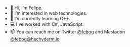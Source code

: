 - 👋 Hi, I’m Felipe.
- 👀 I’m interested in web technologies.
- 🌱 I’m currently learning C++.
- 💻 I've worked with C#, JavaScript.
- 📫 You can reach me on Twitter [@febog](https://twitter.com/febog) and Mastodon <a rel="me" href="https://hachyderm.io/@febog">@febog@hachyderm.io</a>

<!---
febog/febog is a ✨ special ✨ repository because its `README.md` (this file) appears on your GitHub profile.
You can click the Preview link to take a look at your changes.
--->
